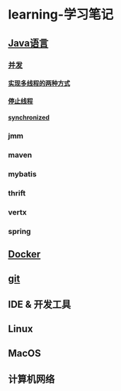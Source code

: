 # learning-学习笔记
## [Java语言](java/README.md)
### [并发](java-concurrency/README.md)
#### [实现多线程的两种方式](impl-multi-thread.md)
#### [停止线程](stop-thread.md)
#### [synchronized](synchronized.md)
### jmm
### maven
### mybatis
### thrift
### vertx
### spring

## [Docker](./docker/README.md)

## [git](./git/README.md)

## IDE & 开发工具

## Linux

## MacOS

## 计算机网络

